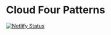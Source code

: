 # Cloud Four Patterns

[![Netlify Status](https://api.netlify.com/api/v1/badges/1923e350-3172-409a-9361-b04d54d1c3b4/deploy-status)](https://app.netlify.com/sites/cloudfour-patterns/deploys)
